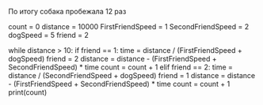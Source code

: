 <!-- Два друга движутся в одну сторону с заданной скоростью. Скорость первого — 1 м/с, второго — 2 м/с. У них есть собака, которая бегает со скоростью 5 м/с. Когда друзья начинают свой путь, собака бежит от одного друга к другому, добегает, разворачивается и тут же бежит обратно. Сколько раз собака перебежит от одного друга к другому, пока они не встретятся?
Составьте блок-схему решения задачи, если два друга будут идти в одну сторону -->



По итогу собака пробежала 12 раз

count = 0
distance = 10000
FirstFriendSpeed = 1
SecondFriendSpeed = 2
dogSpeed = 5
friend = 2

while distance > 10:
if friend == 1:
time = distance / (FirstFriendSpeed + dogSpeed)
friend = 2
distance = distance - (FirstFriendSpeed + SecondFriendSpeed) * time
count = count + 1
elif friend == 2:
time = distance / (SecondFriendSpeed + dogSpeed)
friend = 1
distance = distance - (FirstFriendSpeed + SecondFriendSpeed) * time
count = count + 1
print(count)